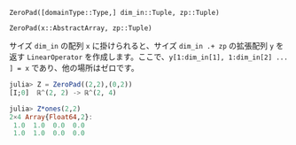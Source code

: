`ZeroPad([domainType::Type,] dim_in::Tuple, zp::Tuple)`

`ZeroPad(x::AbstractArray, zp::Tuple)`

サイズ `dim_in` の配列 `x` に掛けられると、サイズ `dim_in .+ zp` の拡張配列 `y` を返す `LinearOperator` を作成します。ここで、`y[1:dim_in[1], 1:dim_in[2] ... ] = x` であり、他の場所はゼロです。

```julia
julia> Z = ZeroPad((2,2),(0,2))
[I;0]  ℝ^(2, 2) -> ℝ^(2, 4)

julia> Z*ones(2,2)
2×4 Array{Float64,2}:
 1.0  1.0  0.0  0.0
 1.0  1.0  0.0  0.0

```
